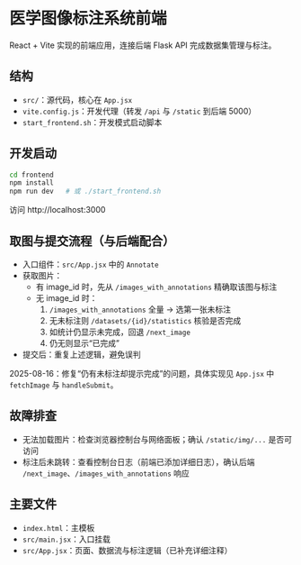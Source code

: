 
# 医学图像标注系统前端

React + Vite 实现的前端应用，连接后端 Flask API 完成数据集管理与标注。

## 结构

- `src/`：源代码，核心在 `App.jsx`
- `vite.config.js`：开发代理（转发 `/api` 与 `/static` 到后端 5000）
- `start_frontend.sh`：开发模式启动脚本

## 开发启动

```bash
cd frontend
npm install
npm run dev   # 或 ./start_frontend.sh
```

访问 http://localhost:3000

## 取图与提交流程（与后端配合）

- 入口组件：`src/App.jsx` 中的 `Annotate`
- 获取图片：
	- 有 image_id 时，先从 `/images_with_annotations` 精确取该图与标注
	- 无 image_id 时：
		1) `/images_with_annotations` 全量 -> 选第一张未标注
		2) 无未标注则 `/datasets/{id}/statistics` 核验是否完成
		3) 如统计仍显示未完成，回退 `/next_image`
		4) 仍无则显示“已完成”
- 提交后：重复上述逻辑，避免误判

2025-08-16：修复“仍有未标注却提示完成”的问题，具体实现见 `App.jsx` 中 `fetchImage` 与 `handleSubmit`。

## 故障排查

- 无法加载图片：检查浏览器控制台与网络面板；确认 `/static/img/...` 是否可访问
- 标注后未跳转：查看控制台日志（前端已添加详细日志），确认后端 `/next_image`、`/images_with_annotations` 响应

## 主要文件

- `index.html`：主模板
- `src/main.jsx`：入口挂载
- `src/App.jsx`：页面、数据流与标注逻辑（已补充详细注释）
